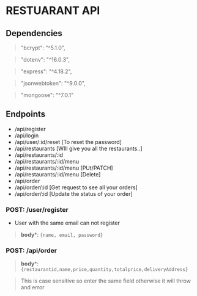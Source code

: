 # RESTUARANT API

## Dependencies

> "bcrypt": "^5.1.0",

> "dotenv": "^16.0.3",

> "express": "^4.18.2",

> "jsonwebtoken": "^9.0.0",

> "mongoose": "^7.0.1"

## Endpoints

- /api/register
- /api/login
- /api/user/:id/reset [To reset the password]
- /api/restaurants [WIll give you all the restaurants..]
- /api/restaurants/:id
- /api/restaurants/:id/menu  
- /api/restaurants/:id/menu   [PUt/PATCH]
- /api/restaurants/:id/menu   [Delete]
- /api/order
- /api/order/:id [Get request to see all your orders]
- /api/order/:id [Update the status of your order]

### POST: /user/register

- User with the same email can not register

> **body***: `{name, email, password}`



### POST: /api/order

> **body***: `{restaurantid,name,price,quantity,totalprice,deliveryAddress}`

>  This is case sensitive so enter the same field otherwise it will throw and error 
 
